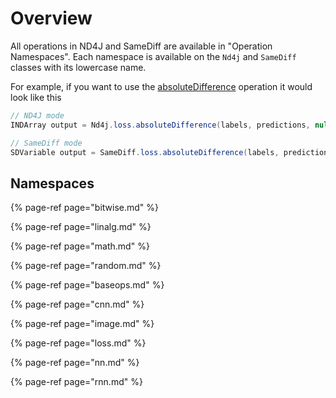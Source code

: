 # Overview

All operations in ND4J and SameDiff are available in "Operation Namespaces". Each namespace is available on the `Nd4j` and `SameDiff` classes with its lowercase name. 

For example, if you want to use the [absoluteDifference](loss.md#absolutedifference) operation it would look like this

```java
// ND4J mode
INDArray output = Nd4j.loss.absoluteDifference(labels, predictions, null);

// SameDiff mode
SDVariable output = SameDiff.loss.absoluteDifference(labels, predictions, null);
```

## Namespaces

{% page-ref page="bitwise.md" %}

{% page-ref page="linalg.md" %}

{% page-ref page="math.md" %}

{% page-ref page="random.md" %}

{% page-ref page="baseops.md" %}

{% page-ref page="cnn.md" %}

{% page-ref page="image.md" %}

{% page-ref page="loss.md" %}

{% page-ref page="nn.md" %}

{% page-ref page="rnn.md" %}



